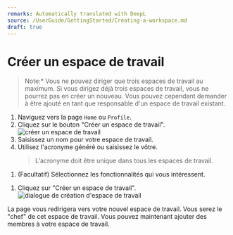 ```yaml
---
remarks: Automatically translated with DeepL
source: /UserGuide/GettingStarted/Creating-a-workspace.md
draft: true
---
```


# Créer un espace de travail

> Note:* Vous ne pouvez diriger que trois espaces de travail au maximum. Si vous dirigez déjà trois espaces de travail, vous ne pourrez pas en créer un nouveau. Vous pouvez cependant demander à être ajouté en tant que responsable d'un espace de travail existant.

1. Naviguez vers la page `Home` ou `Profile`.
1. Cliquez sur le bouton "Créer un espace de travail".
    ![créer un espace de travail](create-workspace.png)
1. Saisissez un nom pour votre espace de travail.
1. Utilisez l'acronyme généré ou saisissez le vôtre.
    > L'acronyme doit être unique dans tous les espaces de travail.
1) (Facultatif) Sélectionnez les fonctionnalités qui vous intéressent.
1. Cliquez sur "Créer un espace de travail".
    ![dialogue de création d'espace de travail](create-workspace-dialog.png)

La page vous redirigera vers votre nouvel espace de travail. Vous serez le "chef" de cet espace de travail. Vous pouvez maintenant ajouter des membres à votre espace de travail.
